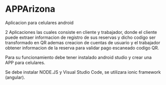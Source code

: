 # APPArizona
 Aplicacion para celulares android 

2 Aplicaciones las cuales consiste en cliente y trabajador, donde el cliente puede extraer informacion de registro de sus reservas y dicho codigo ser transformado en QR ademas creacion de cuentas de usuario y el trabajador obtener informacion de la reserva para validar pago escaneado codigo QR.

Para su funcionamiento debe tener instalado android studio y crear una APP para celulares.

Se debe instalar NODE.JS y Visual Studio Code, se utilizara ionic framework (angular).